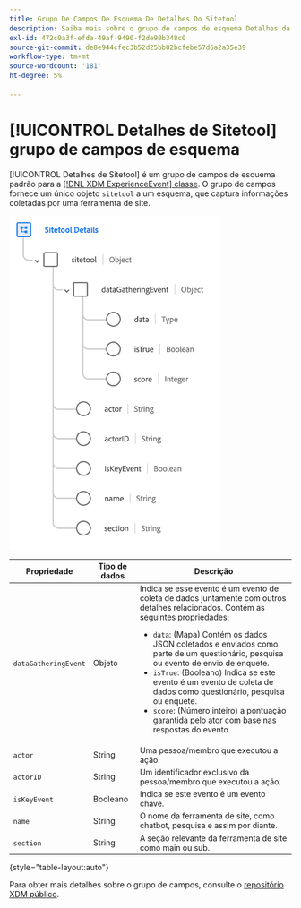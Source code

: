 ```yaml
---
title: Grupo De Campos De Esquema De Detalhes Do Sitetool
description: Saiba mais sobre o grupo de campos de esquema Detalhes da ferramenta de site.
exl-id: 472c0a3f-efda-49af-9490-f2de90b348c0
source-git-commit: de8e944cfec3b52d25bb02bcfebe57d6a2a35e39
workflow-type: tm+mt
source-wordcount: '181'
ht-degree: 5%

---
```


# [!UICONTROL Detalhes de Sitetool] grupo de campos de esquema

[!UICONTROL Detalhes de Sitetool] é um grupo de campos de esquema padrão para a [[!DNL XDM ExperienceEvent] classe](../../classes/experienceevent.md). O grupo de campos fornece um único objeto `sitetool` a um esquema, que captura informações coletadas por uma ferramenta de site.

![Estrutura do grupo de campos](../../images/field-groups/sitetool-details.png)

| Propriedade | Tipo de dados | Descrição |
| --- | --- | --- |
| `dataGatheringEvent` | Objeto | Indica se esse evento é um evento de coleta de dados juntamente com outros detalhes relacionados. Contém as seguintes propriedades:<ul><li>`data`: (Mapa) Contém os dados JSON coletados e enviados como parte de um questionário, pesquisa ou evento de envio de enquete.</li><li>`isTrue`: (Booleano) Indica se este evento é um evento de coleta de dados como questionário, pesquisa ou enquete.</li><li>`score`: (Número inteiro) a pontuação garantida pelo ator com base nas respostas do evento.</li></ul> |
| `actor` | String | Uma pessoa/membro que executou a ação. |
| `actorID` | String | Um identificador exclusivo da pessoa/membro que executou a ação. |
| `isKeyEvent` | Booleano | Indica se este evento é um evento chave. |
| `name` | String | O nome da ferramenta de site, como chatbot, pesquisa e assim por diante. |
| `section` | String | A seção relevante da ferramenta de site como main ou sub. |

{style="table-layout:auto"}

Para obter mais detalhes sobre o grupo de campos, consulte o [repositório XDM público](https://github.com/adobe/xdm/blob/master/components/fieldgroups/experience-event/industry-verticals/experienceevent-healthcare-sitetool.schema.json).
